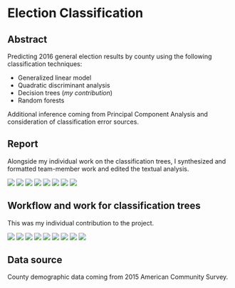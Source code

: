 # Election Classification

## Abstract
Predicting 2016 general election results by county using the following classification techniques: 
* Generalized linear model
* Quadratic discriminant analysis
* Decision trees (*my contribution*)
* Random forests

Additional inference coming from Principal Component Analysis and consideration of classification error sources.

## Report

Alongside my individual work on the classification trees, I synthesized and formatted team-member work and edited the textual analysis.

<img src="https://github.com/davidbrackbill/Election-Classification/blob/main/data/rm_images/Report-1.png?raw=true"/>
<img src="https://github.com/davidbrackbill/Election-Classification/blob/main/data/rm_images/Report-2.png?raw=true"/>
<img src="https://github.com/davidbrackbill/Election-Classification/blob/main/data/rm_images/Report-3.png?raw=true"/>
<img src="https://github.com/davidbrackbill/Election-Classification/blob/main/data/rm_images/Report-4.png?raw=true"/>
<img src="https://github.com/davidbrackbill/Election-Classification/blob/main/data/rm_images/Report-5.png?raw=true"/>
<img src="https://github.com/davidbrackbill/Election-Classification/blob/main/data/rm_images/Report-6.png?raw=true"/>
<img src="https://github.com/davidbrackbill/Election-Classification/blob/main/data/rm_images/Report-7.png?raw=true"/>
<img src="https://github.com/davidbrackbill/Election-Classification/blob/main/data/rm_images/Report-8.png?raw=true"/>

## Workflow and work for classification trees

This was my individual contribution to the project.

<img src="https://github.com/davidbrackbill/Election-Classification/blob/main/data/rm_images/Trees-0.jpg?raw=true"/>
<img src="https://github.com/davidbrackbill/Election-Classification/blob/main/data/rm_images/Trees-1.png?raw=true"/>
<img src="https://github.com/davidbrackbill/Election-Classification/blob/main/data/rm_images/Trees-2.png?raw=true"/>
<img src="https://github.com/davidbrackbill/Election-Classification/blob/main/data/rm_images/Trees-3.png?raw=true"/>
<img src="https://github.com/davidbrackbill/Election-Classification/blob/main/data/rm_images/Trees-4.png?raw=true"/>
<img src="https://github.com/davidbrackbill/Election-Classification/blob/main/data/rm_images/Trees-5.png?raw=true"/>
<img src="https://github.com/davidbrackbill/Election-Classification/blob/main/data/rm_images/Trees-6.png?raw=true"/>
<img src="https://github.com/davidbrackbill/Election-Classification/blob/main/data/rm_images/Trees-7.png?raw=true"/>
<img src="https://github.com/davidbrackbill/Election-Classification/blob/main/data/rm_images/Trees-8.png?raw=true"/>

## Data source

County demographic data coming from 2015 American Community Survey.
